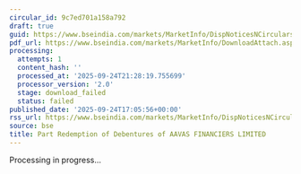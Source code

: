 ```yaml
---
circular_id: 9c7ed701a158a792
draft: true
guid: https://www.bseindia.com/markets/MarketInfo/DispNoticesNCirculars.aspx?Noticeid={D1F3C541-1398-4DD3-A7FE-04A4B264D513}&noticeno=20250924-67&dt=09/24/2025&icount=67&totcount=75&flag=0
pdf_url: https://www.bseindia.com/markets/MarketInfo/DownloadAttach.aspx?id=20250924-67&attachedId=
processing:
  attempts: 1
  content_hash: ''
  processed_at: '2025-09-24T21:28:19.755699'
  processor_version: '2.0'
  stage: download_failed
  status: failed
published_date: '2025-09-24T17:05:56+00:00'
rss_url: https://www.bseindia.com/markets/MarketInfo/DispNoticesNCirculars.aspx?Noticeid={D1F3C541-1398-4DD3-A7FE-04A4B264D513}&noticeno=20250924-67&dt=09/24/2025&icount=67&totcount=75&flag=0
source: bse
title: Part Redemption of Debentures of AAVAS FINANCIERS LIMITED
---
```


Processing in progress...